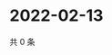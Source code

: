 # 2022-02-13

共 0 条

<!-- BEGIN WEIBO -->
<!-- 最后更新时间 Sun Feb 13 2022 15:08:34 GMT+0800 (China Standard Time) -->

<!-- END WEIBO -->
